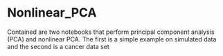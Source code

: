 # Nonlinear_PCA
Contained are two notebooks that perform principal component analysis (PCA) and nonlinear PCA. The first is a simple example on simulated data and the second is a cancer data set
